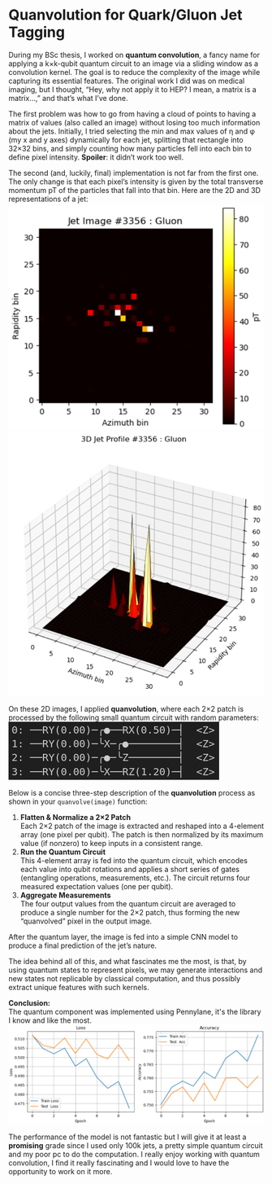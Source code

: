 # Quanvolution for Quark/Gluon Jet Tagging

During my BSc thesis, I worked on **quantum convolution**, a fancy name for applying a k×k-qubit quantum circuit to an image via a sliding window as a convolution kernel. The goal is to reduce the complexity of the image while capturing its essential features. The original work I did was on medical imaging, but I thought, “Hey, why not apply it to HEP? I mean, a matrix is a matrix…,” and that’s what I’ve done.

The first problem was how to go from having a cloud of points to having a matrix of values (also called an image) without losing too much information about the jets. Initially, I tried selecting the min and max values of η and φ (my x and y axes) dynamically for each jet, splitting that rectangle into 32×32 bins, and simply counting how many particles fell into each bin to define pixel intensity. **Spoiler**: it didn’t work too well.

The second (and, luckily, final) implementation is not far from the first one. The only change is that each pixel’s intensity is given by the total transverse momentum pT of the particles that fall into that bin. Here are the 2D and 3D representations of a jet:  
![2D Jet](./2djet.png)
![3D Jet](./3djet.png)

On these 2D images, I applied **quanvolution**, where each 2×2 patch is processed by the following small quantum circuit with random parameters:  
![Proposed Quantum Circuit](./quantum_kernel.png)

Below is a concise three-step description of the **quanvolution** process as shown in your `quanvolve(image)` function:
1. **Flatten & Normalize a 2×2 Patch**  
   Each 2×2 patch of the image is extracted and reshaped into a 4-element array (one pixel per qubit). The patch is then normalized by its maximum value (if nonzero) to keep inputs in a consistent range.
2. **Run the Quantum Circuit**  
   This 4-element array is fed into the quantum circuit, which encodes each value into qubit rotations and applies a short series of gates (entangling operations, measurements, etc.). The circuit returns four measured expectation values (one per qubit).
3. **Aggregate Measurements**  
   The four output values from the quantum circuit are averaged to produce a single number for the 2×2 patch, thus forming the new “quanvolved” pixel in the output image.

After the quantum layer, the image is fed into a simple CNN model to produce a final prediction of the jet’s nature.

The idea behind all of this, and what fascinates me the most, is that, by using quantum states to represent pixels, we may generate interactions and new states not replicable by classical computation, and thus possibly extract unique features with such kernels.

**Conclusion:**  
The quantum component was implemented using Pennylane, it's the library I know and like the most.
![Model Performance](./performance.png)

The performance of the model is not fantastic but I will give it at least a **promising** grade since I used only 100k jets, a pretty simple quantum circuit and my poor pc to do the computation.
I really enjoy working with quantum convolution, I find it really fascinating and I would love to have the opportunity to work on it more.
